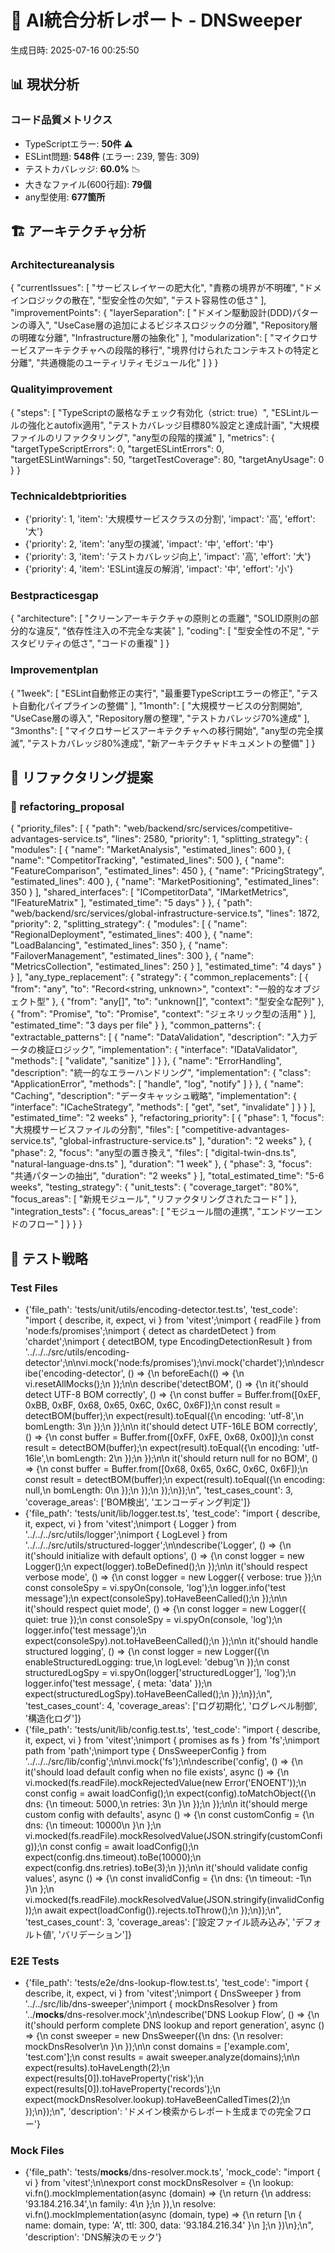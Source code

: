 # 🤖 AI統合分析レポート - DNSweeper

生成日時: 2025-07-16 00:25:50

## 📊 現状分析

### コード品質メトリクス
- TypeScriptエラー: **50件** ⚠️
- ESLint問題: **548件** (エラー: 239, 警告: 309)
- テストカバレッジ: **60.0%** 📉
- 大きなファイル(600行超): **79個**
- any型使用: **677箇所**

## 🏗️ アーキテクチャ分析

### Architectureanalysis
{
  "currentIssues": [
    "サービスレイヤーの肥大化",
    "責務の境界が不明確",
    "ドメインロジックの散在",
    "型安全性の欠如",
    "テスト容易性の低さ"
  ],
  "improvementPoints": {
    "layerSeparation": [
      "ドメイン駆動設計(DDD)パターンの導入",
      "UseCase層の追加によるビジネスロジックの分離",
      "Repository層の明確な分離",
      "Infrastructure層の抽象化"
    ],
    "modularization": [
      "マイクロサービスアーキテクチャへの段階的移行",
      "境界付けられたコンテキストの特定と分離",
      "共通機能のユーティリティモジュール化"
    ]
  }
}

### Qualityimprovement
{
  "steps": [
    "TypeScriptの厳格なチェック有効化（strict: true）",
    "ESLintルールの強化とautofix適用",
    "テストカバレッジ目標80%設定と達成計画",
    "大規模ファイルのリファクタリング",
    "any型の段階的撲滅"
  ],
  "metrics": {
    "targetTypeScriptErrors": 0,
    "targetESLintErrors": 0,
    "targetESLintWarnings": 50,
    "targetTestCoverage": 80,
    "targetAnyUsage": 0
  }
}

### Technicaldebtpriorities
- {'priority': 1, 'item': '大規模サービスクラスの分割', 'impact': '高', 'effort': '大'}
- {'priority': 2, 'item': 'any型の撲滅', 'impact': '中', 'effort': '中'}
- {'priority': 3, 'item': 'テストカバレッジ向上', 'impact': '高', 'effort': '大'}
- {'priority': 4, 'item': 'ESLint違反の解消', 'impact': '中', 'effort': '小'}

### Bestpracticesgap
{
  "architecture": [
    "クリーンアーキテクチャの原則との乖離",
    "SOLID原則の部分的な違反",
    "依存性注入の不完全な実装"
  ],
  "coding": [
    "型安全性の不足",
    "テスタビリティの低さ",
    "コードの重複"
  ]
}

### Improvementplan
{
  "1week": [
    "ESLint自動修正の実行",
    "最重要TypeScriptエラーの修正",
    "テスト自動化パイプラインの整備"
  ],
  "1month": [
    "大規模サービスの分割開始",
    "UseCase層の導入",
    "Repository層の整理",
    "テストカバレッジ70%達成"
  ],
  "3months": [
    "マイクロサービスアーキテクチャへの移行開始",
    "any型の完全撲滅",
    "テストカバレッジ80%達成",
    "新アーキテクチャドキュメントの整備"
  ]
}


## 🔧 リファクタリング提案

### 📄 refactoring_proposal
{
  "priority_files": [
    {
      "path": "web/backend/src/services/competitive-advantages-service.ts",
      "lines": 2580,
      "priority": 1,
      "splitting_strategy": {
        "modules": [
          {
            "name": "MarketAnalysis",
            "estimated_lines": 600
          },
          {
            "name": "CompetitorTracking",
            "estimated_lines": 500
          },
          {
            "name": "FeatureComparison",
            "estimated_lines": 450
          },
          {
            "name": "PricingStrategy",
            "estimated_lines": 400
          },
          {
            "name": "MarketPositioning",
            "estimated_lines": 350
          }
        ],
        "shared_interfaces": [
          "ICompetitorData",
          "IMarketMetrics",
          "IFeatureMatrix"
        ],
        "estimated_time": "5 days"
      }
    },
    {
      "path": "web/backend/src/services/global-infrastructure-service.ts",
      "lines": 1872,
      "priority": 2,
      "splitting_strategy": {
        "modules": [
          {
            "name": "RegionalDeployment",
            "estimated_lines": 400
          },
          {
            "name": "LoadBalancing",
            "estimated_lines": 350
          },
          {
            "name": "FailoverManagement",
            "estimated_lines": 300
          },
          {
            "name": "MetricsCollection",
            "estimated_lines": 250
          }
        ],
        "estimated_time": "4 days"
      }
    }
  ],
  "any_type_replacement": {
    "strategy": {
      "common_replacements": [
        {
          "from": "any",
          "to": "Record<string, unknown>",
          "context": "一般的なオブジェクト型"
        },
        {
          "from": "any[]",
          "to": "unknown[]",
          "context": "型安全な配列"
        },
        {
          "from": "Promise<any>",
          "to": "Promise<T>",
          "context": "ジェネリック型の活用"
        }
      ],
      "estimated_time": "3 days per file"
    }
  },
  "common_patterns": {
    "extractable_patterns": [
      {
        "name": "DataValidation",
        "description": "入力データの検証ロジック",
        "implementation": {
          "interface": "IDataValidator<T>",
          "methods": [
            "validate",
            "sanitize"
          ]
        }
      },
      {
        "name": "ErrorHandling",
        "description": "統一的なエラーハンドリング",
        "implementation": {
          "class": "ApplicationError",
          "methods": [
            "handle",
            "log",
            "notify"
          ]
        }
      },
      {
        "name": "Caching",
        "description": "データキャッシュ戦略",
        "implementation": {
          "interface": "ICacheStrategy<T>",
          "methods": [
            "get",
            "set",
            "invalidate"
          ]
        }
      }
    ],
    "estimated_time": "2 weeks"
  },
  "refactoring_priority": [
    {
      "phase": 1,
      "focus": "大規模サービスファイルの分割",
      "files": [
        "competitive-advantages-service.ts",
        "global-infrastructure-service.ts"
      ],
      "duration": "2 weeks"
    },
    {
      "phase": 2,
      "focus": "any型の置き換え",
      "files": [
        "digital-twin-dns.ts",
        "natural-language-dns.ts"
      ],
      "duration": "1 week"
    },
    {
      "phase": 3,
      "focus": "共通パターンの抽出",
      "duration": "2 weeks"
    }
  ],
  "total_estimated_time": "5-6 weeks",
  "testing_strategy": {
    "unit_tests": {
      "coverage_target": "80%",
      "focus_areas": [
        "新規モジュール",
        "リファクタリングされたコード"
      ]
    },
    "integration_tests": {
      "focus_areas": [
        "モジュール間の連携",
        "エンドツーエンドのフロー"
      ]
    }
  }
}


## 🧪 テスト戦略

### Test Files
- {'file_path': 'tests/unit/utils/encoding-detector.test.ts', 'test_code': "import { describe, it, expect, vi } from 'vitest';\nimport { readFile } from 'node:fs/promises';\nimport { detect as chardetDetect } from 'chardet';\nimport { detectBOM, type EncodingDetectionResult } from '../../../src/utils/encoding-detector';\n\nvi.mock('node:fs/promises');\nvi.mock('chardet');\n\ndescribe('encoding-detector', () => {\n  beforeEach(() => {\n    vi.resetAllMocks();\n  });\n\n  describe('detectBOM', () => {\n    it('should detect UTF-8 BOM correctly', () => {\n      const buffer = Buffer.from([0xEF, 0xBB, 0xBF, 0x68, 0x65, 0x6C, 0x6C, 0x6F]);\n      const result = detectBOM(buffer);\n      expect(result).toEqual({\n        encoding: 'utf-8',\n        bomLength: 3\n      });\n    });\n\n    it('should detect UTF-16LE BOM correctly', () => {\n      const buffer = Buffer.from([0xFF, 0xFE, 0x68, 0x00]);\n      const result = detectBOM(buffer);\n      expect(result).toEqual({\n        encoding: 'utf-16le',\n        bomLength: 2\n      });\n    });\n\n    it('should return null for no BOM', () => {\n      const buffer = Buffer.from([0x68, 0x65, 0x6C, 0x6C, 0x6F]);\n      const result = detectBOM(buffer);\n      expect(result).toEqual({\n        encoding: null,\n        bomLength: 0\n      });\n    });\n  });\n});\n", 'test_cases_count': 3, 'coverage_areas': ['BOM検出', 'エンコーディング判定']}
- {'file_path': 'tests/unit/lib/logger.test.ts', 'test_code': "import { describe, it, expect, vi } from 'vitest';\nimport { Logger } from '../../../src/utils/logger';\nimport { LogLevel } from '../../../src/utils/structured-logger';\n\ndescribe('Logger', () => {\n  it('should initialize with default options', () => {\n    const logger = new Logger();\n    expect(logger).toBeDefined();\n  });\n\n  it('should respect verbose mode', () => {\n    const logger = new Logger({ verbose: true });\n    const consoleSpy = vi.spyOn(console, 'log');\n    logger.info('test message');\n    expect(consoleSpy).toHaveBeenCalled();\n  });\n\n  it('should respect quiet mode', () => {\n    const logger = new Logger({ quiet: true });\n    const consoleSpy = vi.spyOn(console, 'log');\n    logger.info('test message');\n    expect(consoleSpy).not.toHaveBeenCalled();\n  });\n\n  it('should handle structured logging', () => {\n    const logger = new Logger({\n      enableStructuredLogging: true,\n      logLevel: 'debug'\n    });\n    const structuredLogSpy = vi.spyOn(logger['structuredLogger'], 'log');\n    logger.info('test message', { meta: 'data' });\n    expect(structuredLogSpy).toHaveBeenCalled();\n  });\n});\n", 'test_cases_count': 4, 'coverage_areas': ['ログ初期化', 'ログレベル制御', '構造化ログ']}
- {'file_path': 'tests/unit/lib/config.test.ts', 'test_code': "import { describe, it, expect, vi } from 'vitest';\nimport { promises as fs } from 'fs';\nimport path from 'path';\nimport type { DnsSweeperConfig } from '../../../src/lib/config';\n\nvi.mock('fs');\n\ndescribe('config', () => {\n  it('should load default config when no file exists', async () => {\n    vi.mocked(fs.readFile).mockRejectedValue(new Error('ENOENT'));\n    const config = await loadConfig();\n    expect(config).toMatchObject({\n      dns: {\n        timeout: 5000,\n        retries: 3\n      }\n    });\n  });\n\n  it('should merge custom config with defaults', async () => {\n    const customConfig = {\n      dns: {\n        timeout: 10000\n      }\n    };\n    vi.mocked(fs.readFile).mockResolvedValue(JSON.stringify(customConfig));\n    const config = await loadConfig();\n    expect(config.dns.timeout).toBe(10000);\n    expect(config.dns.retries).toBe(3);\n  });\n\n  it('should validate config values', async () => {\n    const invalidConfig = {\n      dns: {\n        timeout: -1\n      }\n    };\n    vi.mocked(fs.readFile).mockResolvedValue(JSON.stringify(invalidConfig));\n    await expect(loadConfig()).rejects.toThrow();\n  });\n});\n", 'test_cases_count': 3, 'coverage_areas': ['設定ファイル読み込み', 'デフォルト値', 'バリデーション']}

### E2E Tests
- {'file_path': 'tests/e2e/dns-lookup-flow.test.ts', 'test_code': "import { describe, it, expect, vi } from 'vitest';\nimport { DnsSweeper } from '../../src/lib/dns-sweeper';\nimport { mockDnsResolver } from '../__mocks__/dns-resolver.mock';\n\ndescribe('DNS Lookup Flow', () => {\n  it('should perform complete DNS lookup and report generation', async () => {\n    const sweeper = new DnsSweeper({\n      dns: {\n        resolver: mockDnsResolver\n      }\n    });\n\n    const domains = ['example.com', 'test.com'];\n    const results = await sweeper.analyze(domains);\n\n    expect(results).toHaveLength(2);\n    expect(results[0]).toHaveProperty('risk');\n    expect(results[0]).toHaveProperty('records');\n    expect(mockDnsResolver.lookup).toHaveBeenCalledTimes(2);\n  });\n});\n", 'description': 'ドメイン検索からレポート生成までの完全フロー'}

### Mock Files
- {'file_path': 'tests/__mocks__/dns-resolver.mock.ts', 'mock_code': "import { vi } from 'vitest';\n\nexport const mockDnsResolver = {\n  lookup: vi.fn().mockImplementation(async (domain) => {\n    return {\n      address: '93.184.216.34',\n      family: 4\n    };\n  }),\n  resolve: vi.fn().mockImplementation(async (domain, type) => {\n    return [\n      { name: domain, type: 'A', ttl: 300, data: '93.184.216.34' }\n    ];\n  })\n};\n", 'description': 'DNS解決のモック'}

